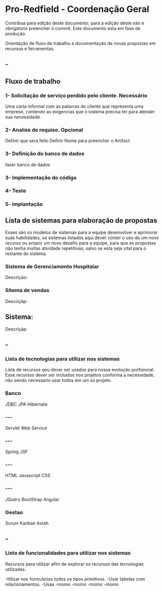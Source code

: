 # Pro-Redfield - Coordenação Geral

Contribua para edição deste documento, para a edição deste não e obrigatorio preencher o commit.
Este documento esta em fase de produção.

Orientação de fluxo de trabalho e documentação de novas propostas em recursos e ferramentas.


## -
## Fluxo de trabalho
### 1- Solicitação de serviço perdido pelo cliente. Necessário
  Uma carta informal com as palavras do cliente que representa uma emprese, contendo as exigencias que o sistema precisa ter para atender sua necessidade. 

### 2- Analise de requiso. Opcional
Definir que sera feito
Definir Nome para preencher o Artifact


### 3- Definição do banco de dados
faser banco de dados

### 3- Implementação do código

### 4- Teste

### 5- implantação



## Lista de sistemas para elaboração de propostas
Esses são os modelos de sistemas para a equipe desenvolver e aprimorar suas habilidades, os sistemas listados aqui dever conter o uso de um novo recurso ou propor um novo desafio para a equipe, para que as propostas não tenha muitas atividade repetitivas, salvo se esta seja vital para o restante do sistema.

### Sistema de Gerenciamento Hospitalar
Descrição:

### Sitema de vendas
Descriçãp:

## Sistema: 
Descriçãp:





## -
### Lista de tecnologias para utilizar nos sistemas
Lista de recursos qeu dever ser usados para nossa evolução profisional.
Esse recursos dever ser incluidos nos projetos conforma a necessidade, não sendo necessario usar todos em um só projeto.

### Banco
JDBC
JPA
Hibernate

### ---
Servlet
Web Service

### ---
Spring
JSF

### ---
HTML
Javascript
CSS

### ---
JQuery
BootStrap
Angular

### Gestao
Scrum
Kanban
Astah


## -
### Lista de funcionalidades para utilizar nos sistemas
Recursos para utilizar afim de explorar os recursos das tecnologias utilizadas.

-Itilizar nos formularios todos os tipos primitivos.
-Usar tabelas com relacionamentos.
-Usaa
-momo
-momo
-momo
-momo

